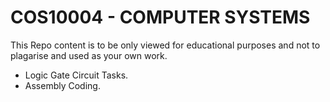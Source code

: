 # COS10004 - COMPUTER SYSTEMS

This Repo content is to be only viewed for educational purposes and not to plagarise and used as your own work.

- Logic Gate Circuit Tasks.
- Assembly Coding.
